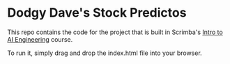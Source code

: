 # Dodgy Dave's Stock Predictos

This repo contains the code for the project that is built in Scrimba's [Intro to AI Engineering](https://scrimba.com/learn/introtoaiengineering) course.

To run it, simply drag and drop the index.html file into your browser.


